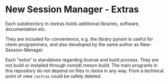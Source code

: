 # New Session Manager - Extras

Each subdirectory in /extras holds additional libraries, software, documentation etc.

They are included for convenience, e.g. the library pynsm is useful for client-programmers,
and also developed by the same author as New-Session-Manager.

Each "extra" is standalone regarding license and build process. They are not build or installed
through nsm(d) meson build. The main programs in this repository do not depend on files in /extra in
any way. From a technical point of view `/extras` could be safely deleted.

